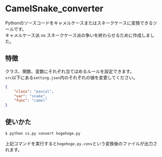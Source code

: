 # CamelSnake_converter

Pythonのソースコードをキャメルケースまたはスネークケースに変換できるツールです。  
キャメルケース派 vs スネークケース派の争いを終わらせるために作成しました。

## 特徴

クラス、関数、変数にそれぞれ当てはめるルールを設定できます。  
`src`以下にある`setting.json`内のそれぞれの値を変更してください。
```setting.json
{
    "class": "pascal",
    "var": "snake",
    "func": "camel"
}
```

## 使いかた

```bash
$ python cs.py convert hogehoge.py  
```
上記コマンドを実行すると`hogehoge.py.conv`という変換後のファイルが出力されます。